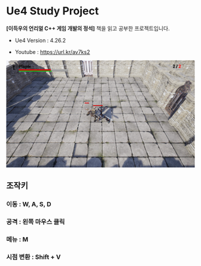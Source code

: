 # Ue4 Study Project

**[이득우의 언리얼 C++ 게임 개발의 정석]** 책을 읽고 공부한 프로젝트입니다.

- Ue4 Version : 4.26.2

- Youtube : https://url.kr/av7ks2

![ScreenShot](./images/GameplayScreenshot.png)



## 조작키

### 이동 : W, A, S, D

### 공격 : 왼쪽 마우스 클릭

### 메뉴 : M

### 시점 변환 : Shift + V